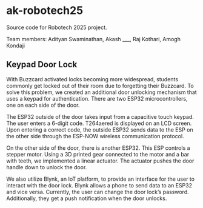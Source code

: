 # ak-robotech25

Source code for Robotech 2025 project.

Team members: Adityan Swaminathan, Akash ___, Raj Kothari, Amogh Kondaji

## Keypad Door Lock
With Buzzcard activated locks becoming more widespread, students commonly get locked out of their room due to forgetting their Buzzcard. To solve this problem, we created an additional door unlocking mechanism that uses a keypad for authentication. There are two ESP32 microcontrollers, one on each side of the door. 

The ESP32 outside of the door takes input from a capacitive touch keypad. The user enters a 6-digit code. T264aered is displayed on an LCD screen. Upon entering a correct code, the outside ESP32 sends data to the ESP on the other side through the ESP-NOW wireless communication protocol.

On the other side of the door, there is another ESP32. This ESP controls a stepper motor. Using a 3D printed gear connected to the motor and a bar with teeth, we implemented a linear actuator. The actuator pushes the door handle down to unlock the door. 

We also utilize Blynk, an IoT platform, to provide an interface for the user to interact with the door lock. Blynk allows a phone to send data to an ESP32 and vice versa. Currently, the user can change the door lock’s password. Additionally, they get a push notification when the door unlocks. 
